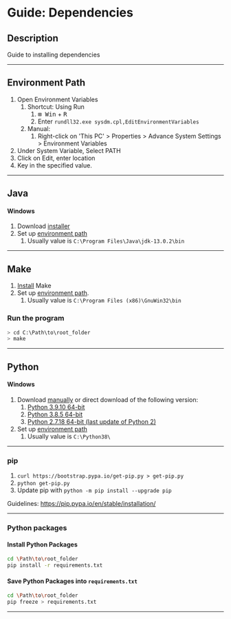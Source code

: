 # Guide: Dependencies

## Description
Guide to installing dependencies

-----
## Environment Path

1. Open Environment Variables
    1. Shortcut: Using Run
        1. <kbd>⊞ Win</kbd> + <kbd>R</kbd>
        2. Enter `rundll32.exe sysdm.cpl,EditEnvironmentVariables`
    2. Manual: 
        1. Right-click on 'This PC' > Properties > Advance System Settings > Environment Variables
2. Under System Variable, Select PATH
3. Click on Edit, enter location
4. Key in the specified value.

-----
## Java
#### Windows
1. Download [installer](https://www.oracle.com/java/technologies/downloads)
2. Set up [environment path](https://github.com/xfortisfye/303-see-other/blob/main/dependencies.md#environment-path)
    1. Usually value is `C:\Program Files\Java\jdk-13.0.2\bin`

-----
## Make
1. [Install](https://sourceforge.net/projects/gnuwin32/files/make/3.81/make-3.81.exe/download?use_mirror=nchc&download=) Make
2. Set up [environment path](https://github.com/xfortisfye/303-see-other/blob/main/dependencies.md#environment-path). 
   1. Usually value is `C:\Program Files (x86)\GnuWin32\bin`

### Run the program
```bash
> cd C:\Path\to\root_folder
> make
```

-----
## Python

#### Windows
1. Download [manually](https://www.python.org/downloads/) or direct download of the following version:
    1. [Python 3.9.10 64-bit](https://www.python.org/ftp/python/3.9.10/python-3.9.10-amd64.exe)
    2. [Python 3.8.5 64-bit](https://www.python.org/ftp/python/3.8.5/python-3.8.5-amd64.exe)
    3. [Python 2.7.18 64-bit (last update of Python 2)](https://www.python.org/ftp/python/2.7.18/python-2.7.18.amd64.msi)
2. Set up [environment path](https://github.com/xfortisfye/303-see-other/blob/main/dependencies.md#environment-path)
    1. Usually value is `C:\Python38\`

-----
### pip
1. `curl https://bootstrap.pypa.io/get-pip.py > get-pip.py`
2. `python get-pip.py`
3. Update pip with `python -m pip install --upgrade pip`

Guidelines: https://pip.pypa.io/en/stable/installation/

-----
### Python packages
#### Install Python Packages
```bash
cd \Path\to\root_folder
pip install -r requirements.txt
```
#### Save Python Packages into `requirements.txt`
```bash
cd \Path\to\root_folder
pip freeze > requirements.txt
```

-----



